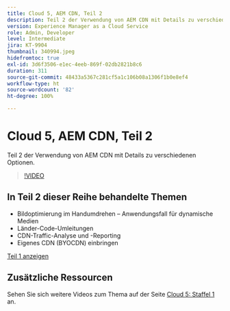```yaml
---
title: Cloud 5, AEM CDN, Teil 2
description: Teil 2 der Verwendung von AEM CDN mit Details zu verschiedenen Optionen.
version: Experience Manager as a Cloud Service
role: Admin, Developer
level: Intermediate
jira: KT-9904
thumbnail: 340994.jpeg
hidefromtoc: true
exl-id: 3d6f3506-e1ec-4eeb-869f-02db2821b8c6
duration: 311
source-git-commit: 48433a5367c281cf5a1c106b08a1306f1b0e8ef4
workflow-type: ht
source-wordcount: '82'
ht-degree: 100%

---
```


# Cloud 5, AEM CDN, Teil 2

Teil 2 der Verwendung von AEM CDN mit Details zu verschiedenen Optionen.

>[!VIDEO](https://video.tv.adobe.com/v/340994?quality=12&learn=on)

## In Teil 2 dieser Reihe behandelte Themen

+ Bildoptimierung im Handumdrehen – Anwendungsfall für dynamische Medien
+ Länder-Code-Umleitungen
+ CDN-Traffic-Analyse und -Reporting
+ Eigenes CDN (BYOCDN) einbringen

[Teil 1 anzeigen](cloud5-aem-cdn-part1.md)

## Zusätzliche Ressourcen

Sehen Sie sich weitere Videos zum Thema auf der Seite [Cloud 5: Staffel 1](cloud5-season-1.md) an.
